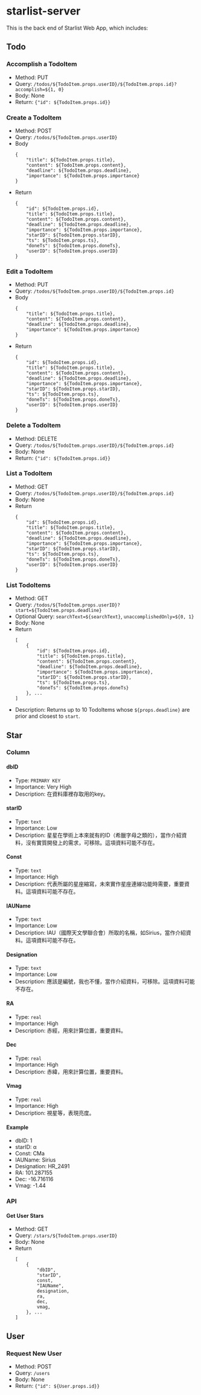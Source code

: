 # starlist-server

This is the back end of Starlist Web App, which includes:

## Todo
### Accomplish a TodoItem
+ Method: PUT
+ Query: `/todos/${TodoItem.props.userID}/${TodoItem.props.id}?accomplish=${1, 0}`
+ Body: None
+ Return: `{"id": ${TodoItem.props.id}}`

### Create a TodoItem
+ Method: POST
+ Query: `/todos/${TodoItem.props.userID}`
+ Body
	```
	{
		"title": ${TodoItem.props.title},
		"content": ${TodoItem.props.content},
		"deadline": ${TodoItem.props.deadline},
		"importance": ${TodoItem.props.importance}
	}
	```
+ Return
	```
	{
		"id": ${TodoItem.props.id},
		"title": ${TodoItem.props.title},
		"content": ${TodoItem.props.content},
		"deadline": ${TodoItem.props.deadline},
		"importance": ${TodoItem.props.importance},
		"starID": ${TodoItem.props.starID},
		"ts": ${TodoItem.props.ts},
		"doneTs": ${TodoItem.props.doneTs},
		"userID": ${TodoItem.props.userID}
	}
	```

### Edit a TodoItem
+ Method: PUT
+ Query: `/todos/${TodoItem.props.userID}/${TodoItem.props.id}`
+ Body
	```
	{
		"title": ${TodoItem.props.title},
		"content": ${TodoItem.props.content},
		"deadline": ${TodoItem.props.deadline},
		"importance": ${TodoItem.props.importance}
	}
	```
+ Return
	```
	{
		"id": ${TodoItem.props.id},
		"title": ${TodoItem.props.title},
		"content": ${TodoItem.props.content},
		"deadline": ${TodoItem.props.deadline},
		"importance": ${TodoItem.props.importance},
		"starID": ${TodoItem.props.starID},
		"ts": ${TodoItem.props.ts},
		"doneTs": ${TodoItem.props.doneTs},
		"userID": ${TodoItem.props.userID}
	}
	```


### Delete a TodoItem
+ Method: DELETE
+ Query: `/todos/${TodoItem.props.userID}/${TodoItem.props.id}`
+ Body: None
+ Return: `{"id": ${TodoItem.props.id}}`

### List a TodoItem
+ Method: GET
+ Query: `/todos/${TodoItem.props.userID}/${TodoItem.props.id}`
+ Body: None
+ Return
	```
	{
		"id": ${TodoItem.props.id},
		"title": ${TodoItem.props.title},
		"content": ${TodoItem.props.content},
		"deadline": ${TodoItem.props.deadline},
		"importance": ${TodoItem.props.importance},
		"starID": ${TodoItem.props.starID},
		"ts": ${TodoItem.props.ts},
		"doneTs": ${TodoItem.props.doneTs},
		"userID": ${TodoItem.props.userID}
	}
	```

### List TodoItems
+ Method: GET
+ Query: `/todos/${TodoItem.props.userID}?start=${TodoItem.props.deadline}`
+ Optional Query: `searchText=${searchText}`, `unaccomplishedOnly=${0, 1}`
+ Body: None
+ Return
	```
	[
		{
			"id": ${TodoItem.props.id},
			"title": ${TodoItem.props.title},
			"content": ${TodoItem.props.content},
			"deadline": ${TodoItem.props.deadline},
			"importance": ${TodoItem.props.importance},
			"starID": ${TodoItem.props.starID},
			"ts": ${TodoItem.props.ts},
			"doneTs": ${TodoItem.props.doneTs}
		}, ...
	]
	```
+ Description: Returns up to 10 TodoItems whose `${props.deadline}` are prior and closest to `start`.

## Star
### Column
#### dbID
+ Type: `PRIMARY KEY`
+ Importance: Very High
+ Description: 在資料庫裡存取用的key。

#### starID
+ Type: `text`
+ Importance: Low
+ Description: 星星在學術上本來就有的ID（希臘字母之類的），當作介紹資料，沒有實質開發上的需求，可移除。這項資料可能不存在。

#### Const
+ Type: `text`
+ Importance: High
+ Description: 代表所屬的星座縮寫，未來實作星座連線功能時需要，重要資料。這項資料可能不存在。

#### IAUName
+ Type: `text`
+ Importance: Low
+ Description: IAU（國際天文學聯合會）所取的名稱，如Sirius，當作介紹資料。這項資料可能不存在。

#### Designation
+ Type: `text`
+ Importance: Low
+ Description: 應該是編號，我也不懂，當作介紹資料，可移除。這項資料可能不存在。

#### RA
+ Type: `real`
+ Importance: High
+ Description: 赤經，用來計算位置，重要資料。

#### Dec
+ Type: `real`
+ Importance: High
+ Description: 赤緯，用來計算位置，重要資料。

#### Vmag
+ Type: `real`
+ Importance: High
+ Description: 視星等，表現亮度。

#### Example
+ dbID: 1
+ starID: α
+ Const: CMa
+ IAUName: Sirius
+ Designation: HR_2491
+ RA: 101.287155
+ Dec: -16.716116
+ Vmag: -1.44

### API
#### Get User Stars
+ Method: GET
+ Query: `/stars/${TodoItem.props.userID}`
+ Body: None
+ Return
	```
	[
		{
			"dbID",
			"starID",
			const,
			"IAUName",
			designation,
			ra,
			dec,
			vmag, 
		}, ...
	]
	```

## User
### Request New User
+ Method: POST
+ Query: `/users`
+ Body: None
+ Return: `{"id": ${User.props.id}}`
